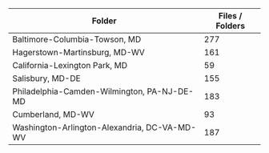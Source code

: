 | Folder                                       |   Files / Folders |
|----------------------------------------------|-------------------|
| Baltimore-Columbia-Towson, MD                |               277 |
| Hagerstown-Martinsburg, MD-WV                |               161 |
| California-Lexington Park, MD                |                59 |
| Salisbury, MD-DE                             |               155 |
| Philadelphia-Camden-Wilmington, PA-NJ-DE-MD  |               183 |
| Cumberland, MD-WV                            |                93 |
| Washington-Arlington-Alexandria, DC-VA-MD-WV |               187 |